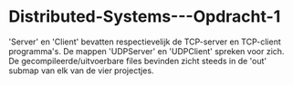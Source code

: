 # Distributed-Systems---Opdracht-1
'Server' en 'Client' bevatten respectievelijk de TCP-server en TCP-client programma's. De mappen 'UDPServer' en 'UDPClient' spreken voor zich.
De gecompileerde/uitvoerbare files bevinden zicht steeds in de 'out' submap van elk van de vier projectjes. 
